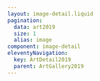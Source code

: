 ```yaml
---
layout: image-detail.liquid
pagination:
  data: art2019
  size: 1
  alias: image
component: image-detail
eleventyNavigation:
  key: ArtDetail2019
  parent: ArtGallery2019
---
```

